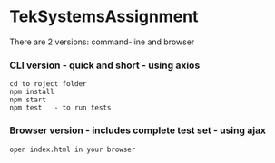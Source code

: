 # TekSystemsAssignment
There are 2 versions:  command-line and browser
### CLI version - quick and short - using axios
```
cd to roject folder
npm install
npm start
npm test   - to run tests
```

### Browser version - includes complete test set - using ajax
```
open index.html in your browser
